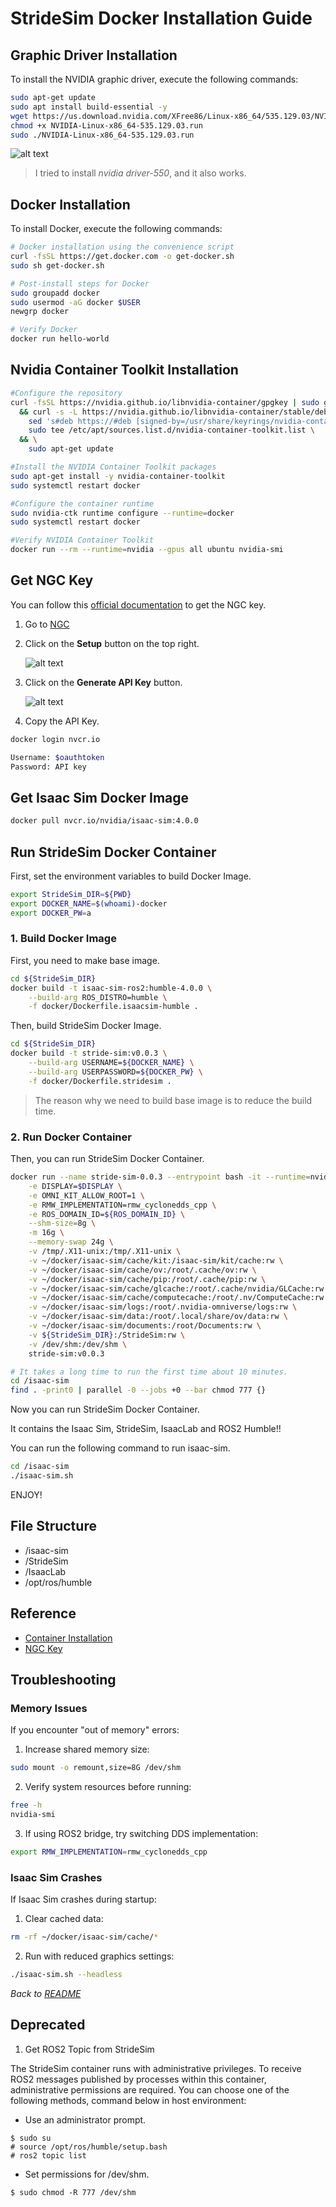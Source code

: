 # StrideSim Docker Installation Guide

## Graphic Driver Installation

To install the NVIDIA graphic driver, execute the following commands:

```bash
sudo apt-get update
sudo apt install build-essential -y
wget https://us.download.nvidia.com/XFree86/Linux-x86_64/535.129.03/NVIDIA-Linux-x86_64-535.129.03.run
chmod +x NVIDIA-Linux-x86_64-535.129.03.run
sudo ./NVIDIA-Linux-x86_64-535.129.03.run
```

![alt text](../Asset/docker_install/image-2.png)
> I tried to install *nvidia driver-550*, and it also works.

## Docker Installation

To install Docker, execute the following commands:

```bash
# Docker installation using the convenience script
curl -fsSL https://get.docker.com -o get-docker.sh
sudo sh get-docker.sh

# Post-install steps for Docker
sudo groupadd docker
sudo usermod -aG docker $USER
newgrp docker

# Verify Docker
docker run hello-world
```

## Nvidia Container Toolkit Installation

```bash
#Configure the repository
curl -fsSL https://nvidia.github.io/libnvidia-container/gpgkey | sudo gpg --dearmor -o /usr/share/keyrings/nvidia-container-toolkit-keyring.gpg \
  && curl -s -L https://nvidia.github.io/libnvidia-container/stable/deb/nvidia-container-toolkit.list | \
    sed 's#deb https://#deb [signed-by=/usr/share/keyrings/nvidia-container-toolkit-keyring.gpg] https://#g' | \
    sudo tee /etc/apt/sources.list.d/nvidia-container-toolkit.list \
  && \
    sudo apt-get update

#Install the NVIDIA Container Toolkit packages
sudo apt-get install -y nvidia-container-toolkit
sudo systemctl restart docker

#Configure the container runtime
sudo nvidia-ctk runtime configure --runtime=docker
sudo systemctl restart docker

#Verify NVIDIA Container Toolkit
docker run --rm --runtime=nvidia --gpus all ubuntu nvidia-smi
```

## Get NGC Key

You can follow this [official documentation](https://docs.nvidia.com/ngc/gpu-cloud/ngc-user-guide/index.html#generating-api-key) to get the NGC key.

1. Go to [NGC](https://ngc.nvidia.com/signin)

2. Click on the **Setup** button on the top right.

    ![alt text](../Asset/docker_install/image.png)

3. Click on the **Generate API Key** button.

    ![alt text](../Asset/docker_install/image-1.png)

4. Copy the API Key.

```bash
docker login nvcr.io
```

```bash
Username: $oauthtoken
Password: API key
```

## Get Isaac Sim Docker Image

```bash
docker pull nvcr.io/nvidia/isaac-sim:4.0.0
```

## Run StrideSim Docker Container

First, set the environment variables to build Docker Image.

```bash
export StrideSim_DIR=${PWD}
export DOCKER_NAME=$(whoami)-docker
export DOCKER_PW=a
```

### 1. Build Docker Image

First, you need to make base image.

```bash
cd ${StrideSim_DIR}
docker build -t isaac-sim-ros2:humble-4.0.0 \
    --build-arg ROS_DISTRO=humble \
    -f docker/Dockerfile.isaacsim-humble .
```

Then, build StrideSim Docker Image.

```bash
cd ${StrideSim_DIR}
docker build -t stride-sim:v0.0.3 \
    --build-arg USERNAME=${DOCKER_NAME} \
    --build-arg USERPASSWORD=${DOCKER_PW} \
    -f docker/Dockerfile.stridesim .
```

> The reason why we need to build base image is to reduce the build time.

### 2. Run Docker Container

Then, you can run StrideSim Docker Container.

```bash
docker run --name stride-sim-0.0.3 --entrypoint bash -it --runtime=nvidia --gpus all -e "ACCEPT_EULA=Y" --network=host --privileged \
    -e DISPLAY=$DISPLAY \
    -e OMNI_KIT_ALLOW_ROOT=1 \
    -e RMW_IMPLEMENTATION=rmw_cyclonedds_cpp \
    -e ROS_DOMAIN_ID=${ROS_DOMAIN_ID} \
    --shm-size=8g \
    -m 16g \
    --memory-swap 24g \
    -v /tmp/.X11-unix:/tmp/.X11-unix \
    -v ~/docker/isaac-sim/cache/kit:/isaac-sim/kit/cache:rw \
    -v ~/docker/isaac-sim/cache/ov:/root/.cache/ov:rw \
    -v ~/docker/isaac-sim/cache/pip:/root/.cache/pip:rw \
    -v ~/docker/isaac-sim/cache/glcache:/root/.cache/nvidia/GLCache:rw \
    -v ~/docker/isaac-sim/cache/computecache:/root/.nv/ComputeCache:rw \
    -v ~/docker/isaac-sim/logs:/root/.nvidia-omniverse/logs:rw \
    -v ~/docker/isaac-sim/data:/root/.local/share/ov/data:rw \
    -v ~/docker/isaac-sim/documents:/root/Documents:rw \
    -v ${StrideSim_DIR}:/StrideSim:rw \
    -v /dev/shm:/dev/shm \
    stride-sim:v0.0.3
```

```bash
# It takes a long time to run the first time about 10 minutes.
cd /isaac-sim
find . -print0 | parallel -0 --jobs +0 --bar chmod 777 {}
```

Now you can run StrideSim Docker Container.

It contains the Isaac Sim, StrideSim, IsaacLab and ROS2 Humble!!

You can run the following command to run isaac-sim.

```bash
cd /isaac-sim
./isaac-sim.sh
```

ENJOY!

## File Structure

- /isaac-sim
- /StrideSim
- /IsaacLab
- /opt/ros/humble

## Reference

- [Container Installation](https://docs.omniverse.nvidia.com/isaacsim/latest/installation/install_container.html)
- [NGC Key](https://docs.nvidia.com/ngc/gpu-cloud/ngc-user-guide/index.html#generating-api-key)

## Troubleshooting

### Memory Issues
If you encounter "out of memory" errors:

1. Increase shared memory size:
```bash
sudo mount -o remount,size=8G /dev/shm
```

2. Verify system resources before running:
```bash
free -h
nvidia-smi
```

3. If using ROS2 bridge, try switching DDS implementation:
```bash
export RMW_IMPLEMENTATION=rmw_cyclonedds_cpp
```

### Isaac Sim Crashes
If Isaac Sim crashes during startup:

1. Clear cached data:
```bash
rm -rf ~/docker/isaac-sim/cache/*
```

2. Run with reduced graphics settings:
```bash
./isaac-sim.sh --headless
```

*Back to [README](../README.md)*


## Deprecated

1. Get ROS2 Topic from StrideSim

The StrideSim container runs with administrative privileges. To receive ROS2 messages published by processes within this container, administrative permissions are required. You can choose one of the following methods, command below in host environment:

* Use an administrator prompt.

```
$ sudo su
# source /opt/ros/humble/setup.bash
# ros2 topic list
```

* Set permissions for /dev/shm.

```
$ sudo chmod -R 777 /dev/shm
```
